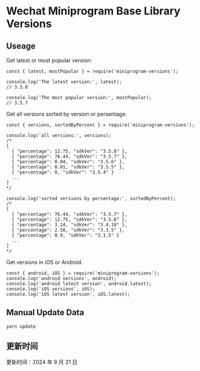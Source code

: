 
# Wechat Miniprogram Base Library Versions

## Useage

Get latest or most popular version:

```;
const { latest, mostPopular } = require('miniprogram-versions');

console.log('The latest version:', latest);
// 3.5.8

console.log('The most popular version:', mostPopular);
// 3.5.7

```

Get all versions sorted by version or persentage.

```
const { versions, sortedByPercent } = require('miniprogram-versions');

console.log('all versions:', versions);
/*
[
  { "percentage": 12.75, "sdkVer": "3.5.8" },
  { "percentage": 76.44, "sdkVer": "3.5.7" },
  { "percentage": 0.04, "sdkVer": "3.5.6" },
  { "percentage": 0.01, "sdkVer": "3.5.5" },
  { "percentage": 0, "sdkVer": "3.5.4" }
  ...
]
*/

console.log('sorted versions by persentage:', sortedByPercent);
/*
[
  { "percentage": 76.44, "sdkVer": "3.5.7" },
  { "percentage": 12.75, "sdkVer": "3.5.8" },
  { "percentage": 3.24, "sdkVer": "3.4.10" },
  { "percentage": 2.58, "sdkVer": "3.3.5" },
  { "percentage": 0.9, "sdkVer": "3.1.5" }
  ...
]
*/
```

Get versions in iOS or Android.

```
const { android, iOS } = require('miniprogram-versions');
console.log('android versions', android);
console.log('android latest version', android.latest);
console.log('iOS versions', iOS);
console.log('iOS latest version', iOS.latest);
```

## Manual Update Data

```
yarn update
```

## 更新时间

更新时间：2024 年 9 月 21 日
